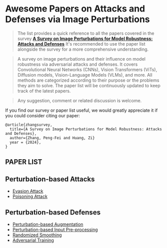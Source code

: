 # Awesome Papers on Attacks and Defenses via Image Perturbations

> The list provides a quick reference to all the papers covered in the survey **[A Survey on Image Perturbations for Model Robustness: Attacks and Defenses](https://www.researchgate.net/profile/Pengfei-Zhang-74/publication/385213781_A_Survey_on_Image_Perturbations_for_Model_Robustness_Attacks_and_Defenses/links/671af1e4393e8533f715a9f2/A-Survey-on-Image-Perturbations-for-Model-Robustness-Attacks-and-Defenses.pdf)**  <be> It's recommended to use the paper list alongside the survey for a more comprehensive understanding.

>A survey on image perturbations and their influence on model robustness via adversarial attacks and defenses. It covers Convolutional Neural Networks (CNNs), Vision Transformers (ViTs), Diffusion models, Vision-Language Models (VLMs), and more.
>All methods are categorized according to their purpose or the problems they aim to solve.
>The paper list will be continuously updated to keep track of the latest papers.


>Any suggestion, comment or related discussion is welcome. 

If you find our survey or paper list useful, we would greatly appreciate it if you could consider citing our paper:
```
@article{zhangsurvey,
  title={A Survey on Image Perturbations for Model Robustness: Attacks and Defenses},
  author={Zhang, Peng-Fei and Huang, Zi}
  year = {2024},
}
```

## PAPER LIST

## Perturbation-based Attacks
- [Evasion Attack](./Evasion_Attack/README.md)
- [Poisoning Attack](./Poisoning_Attack/README.md)
  
## Perturbation-based Defenses
  - [Perturbation-based Augmentation](./Perturbation-based_Augmentation/README.md)
  - [Perturbation-based Input Pre-processing](./Perturbation-based_Input_Pre-processing/README.md)
  - [Randomized Smoothing](./Randomized_Smoothing/README.md)
  - [Adversarial Training](./Adversarial_Training/README.md)
  <!-- - [Citation](#citation) -->
